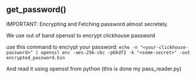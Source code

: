 ## get_password()

IMPORTANT: Encrypting and Fetching password almost secretely. 

We use out of band openssl to encrypt clickhouse password

use this command to encrypt your password: `echo -n "<your-clickhouse-password>" | openssl enc -aes-256-cbc -pbkdf2 -k "<some-secret>" -out encrypted_password.bin`

And read it using openssl from python (this is done my pass_reader.py) 
